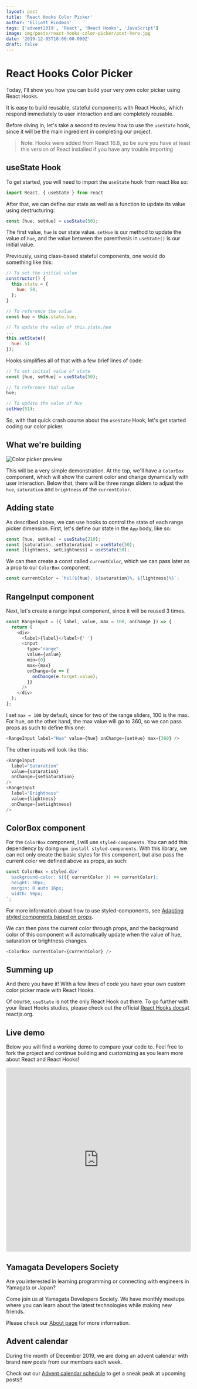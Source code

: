 ```yaml
---
layout: post
title: 'React Hooks Color Picker'
author: 'Elliott Hindman'
tags: ['advent2019', 'React', 'React Hooks', 'JavaScript']
image: img/posts/react-hooks-color-picker/post-hero.jpg
date: '2019-12-05T18:00:00.000Z'
draft: false
---
```


# React Hooks Color Picker

Today, I'll show you how you can build your very own color picker using React Hooks.

It is easy to build reusable, stateful components with React Hooks, which respond immediately to user interaction and are completely reusable.

Before diving in, let's take a second to review how to use the `useState` hook, since it will be the main ingredient in completing our project.

> Note: Hooks were added from React 16.8, so be sure you have at least this version of React installed if you have any trouble importing

## useState Hook

To get started, you will need to import the `useState` hook from react like so:

```js
import React, { useState } from react
```

After that, we can define our state as well as a function to update its value using destructuring:

```js
const [hue, setHue] = useState(50);
```

The first value, `hue` is our state value. `setHue` is our method to update the value of `hue`, and the value between the parenthesis in `useState()` is our initial value.

Previously, using class-based stateful components, one would do something like this:

```js
// To set the initial value
constructor() {
  this.state = {
    hue: 50,
  };
}

// To reference the value
const hue = this.state.hue;

// To update the value of this.state.hue
...
this.setState({
  hue: 51
});
```

Hooks simplifies all of that with a few brief lines of code:

```js
// To set initial value of state
const [hue, setHue] = useState(50);

// To reference that value
hue;

// To update the value of hue
setHue(51);
```

So, with that quick crash course about the `useState` Hook, let's get started coding our color picker.

## What we're building

<img src="img/posts/react-hooks-color-picker/demo-screenshot.jpg" alt="Color picker preview">

This will be a very simple demonstration. At the top, we'll have a `ColorBox` component, which will show the current color and change dynamically with user interaction.
Below that, there will be three range sliders to adjust the `hue`, `saturation` and `brightness` of the `currentColor`.

## Adding state

As described above, we can use hooks to control the state of each range picker dimension. First, let's define our state in the `App` body, like so:

```js
const [hue, setHue] = useState(210);
const [saturation, setSaturation] = useState(50);
const [lightness, setLightness] = useState(50);
```

We can then create a const called `currentColor`, which we can pass later as a prop to our `ColorBox` component:

```js
const currentColor = `hsl(${hue}, ${saturation}%, ${lightness}%)`;
```

## RangeInput component

Next, let's create a range input component, since it will be reused 3 times.

```js
const RangeInput = ({ label, value, max = 100, onChange }) => {
  return (
    <div>
      <label>{label}</label>{' '}
      <input
        type="range"
        value={value}
        min={0}
        max={max}
        onChange={e => {
          onChange(e.target.value);
        }}
      />
    </div>
  );
};
```

I set `max = 100` by default, since for two of the range sliders, 100 is the max. For hue, on the other hand, the max value will go to 360, so we can pass props as such to define this one:

```js
<RangeInput label="Hue" value={hue} onChange={setHue} max={360} />
```

The other inputs will look like this:

```js
<RangeInput
  label="Saturation"
  value={saturation}
  onChange={setSaturation}
/>
<RangeInput
  label="Brightness"
  value={lightness}
  onChange={setLightness}
/>
```

## ColorBox component

For the `ColorBox` component, I will use `styled-components`. You can add this dependency by doing `npm install styled-components`. With this library, we can not only create the basic styles for this component, but also pass the current color we defined above as props, as such:

```js
const ColorBox = styled.div`
  background-color: ${({ currentColor }) => currentColor};
  height: 50px;
  margin: 0 auto 16px;
  width: 50px;
`;
```

For more information about how to use styled-components, see <a href="https://www.styled-components.com/docs/basics#adapting-based-on-props" target="_blank" rel="noopener">Adapting styled components based on props</a>.

We can then pass the current color through props, and the background color of this component will automatically update when the value of hue, saturation or brightness changes.

```js
<ColorBox currentColor={currentColor} />
```

## Summing up

And there you have it! With a few lines of code you have your own custom color picker made with React Hooks.

Of course, `useState` is not the only React Hook out there. To go further with your React Hooks studies, please check out the official <a href="https://reactjs.org/docs/hooks-intro.html" target="_blank" rel="noopener noreferrer">React Hooks docs</a>at reactjs.org.

## Live demo

Below you will find a working demo to compare your code to. Feel free to fork the project and continue building and customizing as you learn more about React and React Hooks!

<iframe
  src="https://codesandbox.io/embed/cool-burnell-t4lef?fontsize=14&hidenavigation=1&theme=dark"
  style="width:100%; height:500px; border:0; border-radius: 4px; overflow:hidden;"
  title="cool-burnell-t4lef"
  allow="geolocation; microphone; camera; midi; vr; accelerometer; gyroscope; payment; ambient-light-sensor; encrypted-media; usb"
  sandbox="allow-modals allow-forms allow-popups allow-scripts allow-same-origin"
></iframe>

## Yamagata Developers Society

Are you interested in learning programming or connecting with engineers in Yamagata or Japan?

Come join us at Yamagata Developers Society. We have monthly meetups where you can learn about the latest technologies while making new friends.

Please check our <a href="/blog/about/">About page</a> for more information.

## Advent calendar

During the month of December 2019, we are doing an advent calendar with brand new posts from our members each week.

Check out our <a href="https://adventar.org/calendars/4619">Advent calendar schedule</a> to get a sneak peak at upcoming posts!!
